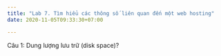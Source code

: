 ```yaml
---
title: "Lab 7. Tìm hiểu các thông số liên quan đến một web hosting"
date: 2020-11-05T09:33:30+07:00

---
```


Câu 1: Dung lượng lưu trữ (disk space)?